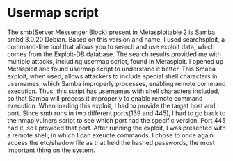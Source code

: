# Usermap script
The smb(Server Messenger Block) present in Metasploitable 2 is Samba smbd 3.0.20 Debian. 
Based on this version and name, I used searchsploit, a command-line tool that allows you to search and use exploit data, which comes from the Exploit-DB database. 
The search results provided me with multiple attacks, including usermap script, found in Metasploit. I opened up Metasploit and found usermap script to understand it better.
This Smaba exploit, when used, allows attackers to include special shell characters in usernames, which Samba improperly processes, enabling remote command execution. 
Thus, this script has usernames with shell characters included, so that Samba will process it improperly to enable remote command execution. 
When loading this exploit, I had to provide the target host and port. Since smb runs in two different ports(139 and 445), I had to go back to the nmap vulners script to see 
which port had the specific version. Port 445 had it, so I provided that port. After running the exploit, I was presented with a remote shell, in which I can exeucte commands. 
I chose to once again access the etc/shadow file as that held the hashed passwords, the most important thing on the system. 
